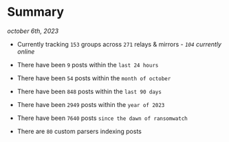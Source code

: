 
# Summary
_october 6th, 2023_

- Currently tracking `153` groups across `271` relays & mirrors - _`104` currently online_

- There have been `9` posts within the `last 24 hours`

- There have been `54` posts within the `month of october`

- There have been `848` posts within the `last 90 days`

- There have been `2949` posts within the `year of 2023`

- There have been `7640` posts `since the dawn of ransomwatch`

- There are `80` custom parsers indexing posts
